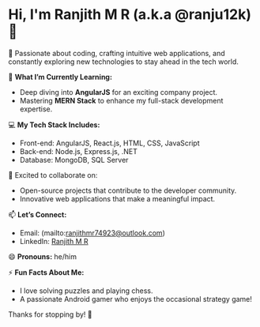 # Hi, I'm Ranjith M R (a.k.a @ranju12k) 👋

👀 Passionate about coding, crafting intuitive web applications, and constantly exploring new technologies to stay ahead in the tech world.  

🌱 **What I’m Currently Learning:**  
   - Deep diving into **AngularJS** for an exciting company project.  
   - Mastering **MERN Stack** to enhance my full-stack development expertise.  

💻 **My Tech Stack Includes:**  
   - Front-end: AngularJS, React.js, HTML, CSS, JavaScript  
   - Back-end: Node.js, Express.js, .NET  
   - Database: MongoDB, SQL Server  

💞️ Excited to collaborate on:  
   - Open-source projects that contribute to the developer community.  
   - Innovative web applications that make a meaningful impact.  

📫 **Let’s Connect:**  
   - Email: (mailto:ranjithmr74923@outlook.com)  
   - LinkedIn: [Ranjith M R](https://www.linkedin.com/in/ranjith-m-r-24473417a/)  

😄 **Pronouns:** he/him  

⚡ **Fun Facts About Me:**  
   - I love solving puzzles and playing chess.  
   - A passionate Android gamer who enjoys the occasional strategy game!  

Thanks for stopping by! 🚀  

